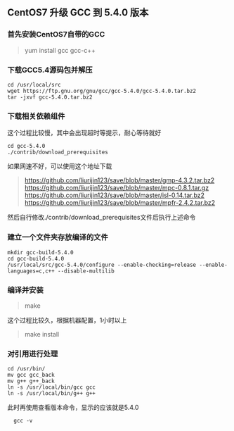 ## CentOS7 升级 GCC 到 5.4.0 版本
### 首先安装CentOS7自带的GCC
>yum install gcc gcc-c++

### 下载GCC5.4源码包并解压
```
cd /usr/local/src
wget https://ftp.gnu.org/gnu/gcc/gcc-5.4.0/gcc-5.4.0.tar.bz2
tar -jxvf gcc-5.4.0.tar.bz2
```
### 下载相关依赖组件

这个过程比较慢，其中会出现超时等提示，耐心等待就好

```
cd gcc-5.4.0
./contrib/download_prerequisites
```

如果网速不好，可以使用这个地址下载
>https://github.com/liurijin123/save/blob/master/gmp-4.3.2.tar.bz2
>https://github.com/liurijin123/save/blob/master/mpc-0.8.1.tar.gz
>https://github.com/liurijin123/save/blob/master/isl-0.14.tar.bz2
>https://github.com/liurijin123/save/blob/master/mpfr-2.4.2.tar.bz2

然后自行修改./contrib/download_prerequisites文件后执行上述命令
### 建立一个文件夹存放编译的文件
```
mkdir gcc-build-5.4.0
cd gcc-build-5.4.0
/usr/local/src/gcc-5.4.0/configure --enable-checking=release --enable-languages=c,c++ --disable-multilib  
```
### 编译并安装
>make

这个过程比较久，根据机器配置，1小时以上

>make install

### 对引用进行处理
```
cd /usr/bin/
mv gcc gcc_back
mv g++ g++_back
ln -s /usr/local/bin/gcc gcc
ln -s /usr/local/bin/g++ g++
```
此时再使用查看版本命令，显示的应该就是5.4.0
```
  gcc -v
```














